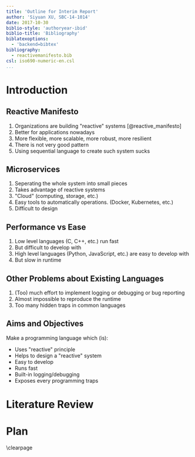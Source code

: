 ```yaml
---
title: 'Outline for Interim Report'
author: 'Siyuan XU, SBC-14-1014'
date: 2017-10-30
biblio-style: 'authoryear-ibid'
biblio-title: 'Bibliography'
biblatexoptions:
  - 'backend=bibtex'
bibliography:
  - reactivemanifesto.bib
csl: iso690-numeric-en.csl
...
```


# Introduction

## Reactive Manifesto

1. Organizations are building "reactive" systems [@reactive_manifesto]
2. Better for applications nowadays
3. More flexible, more scalable, more robust, more resilient
4. There is not very good pattern
5. Using sequential language to create such system sucks

## Microservices

1. Seperating the whole system into small pieces
2. Takes advantage of reactive systems
3. "Cloud" (computing, storage, etc.)
4. Easy tools to automatically operations. (Docker, Kubernetes, etc.)
5. Difficult to design

## Performance vs Ease

1. Low level languages (C, C++, etc.) run fast
2. But difficult to develop with
3. High level languages (Python, JavaScript, etc.) are easy to develop with
4. But slow in runtime

## Other Problems about Existing Languages

1. (Too) much effort to implement logging or debugging or bug reporting
2. Almost impossible to reproduce the runtime
3. Too many hidden traps in common languages

## Aims and Objectives

Make a programming language which (is):

* Uses "reactive" principle
* Helps to design a "reactive" system
* Easy to develop
* Runs fast
* Built-in logging/debugging
* Exposes every programming traps

# Literature Review

# Plan

\clearpage
